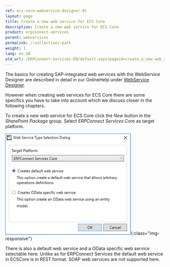 ```yaml
---
ref: ecs-core-webservice-designer-01
layout: page
title: Create a new web service for ECS Core
description: Create a new web service for ECS Core
product: erpconnect-services
parent: webservices
permalink: /:collection/:path
weight: 1
lang: en_GB
old_url: /ERPConnect-Services-EN/default.aspx?pageid=create_a_new_web_service_for_ecscore
---
```


The basics for creating SAP-integrated web services with the WebService Designer are described in detail in our OnlineHelp under [WebService Designer](../webservice-designer).  

However when creating web services for ECS Core there are some specifics you have to take into account which we discuss closer in the following chapters. 

To create a new web service for ECS Core click the *New* button in the *SharePoint Package* group. Select *ERPConnect Services* Core as target platform.   

![ecscore-webservices1](/img/content/ecscore-webservices1.png){:class="img-responsive"}

There is also a default web service and a OData specific web service selectable here. Unlike as for ERPConnect Services the default web service in ECSCore is in REST format. SOAP web services are not supported here.  

